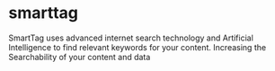 # smarttag
SmartTag uses advanced internet search technology and Artificial Intelligence to find relevant keywords for your content. Increasing the Searchability of your content and data
